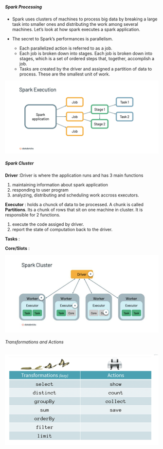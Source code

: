 

##### Spark Processing

+ Spark uses clusters of machines to process big data by breaking a large task into smaller ones and distributing the work among several machines. Let’s look at how spark executes a spark application.

+ The secret to Spark’s performances is parallelism. 
  + Each parallelized action is referred to as a job. 
  + Each job is broken down into stages. Each job is broken down into stages, which is a set of ordered steps that, together, accomplish a job.
  + Tasks are created by the driver and assigned a partition of data to process. These are the smallest unit of work.

![SparkProcessing](/img/Spark_Processing.png)


##### Spark Cluster

**Driver** :Driver is where the application runs and has 3 main functions
 1. maintaining information about spark application
 2. responding to user program
 3. analyzing, distributing and scheduling work accross executors.

**Executor** : holds a chunck of data to be processed. A chunk is called **Partitions**. Its a chunk of rows that sit on one machine in cluster. It is responsible for 2 functions.
 1. execute the code assiged by driver.
 2. report the state of computation back to the driver.

**Tasks** :

**Core/Slots** : 

![SparkCluster](/img/Spark_Cluster.png)


###### Transformations and Actions
![TransformationsAndActions](/img/Transformations_Actions.png)
